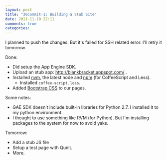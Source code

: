 ```yaml
---
layout: post
title: "30commit-1: Building a Stub Site"
date: 2011-11-10 22:11
comments: true
categories: 
---
```


I planned to push the changes. But it's failed for SSH related error.
I'll retry it tomorrow.

Done:

 * Did setup the App Engine SDK.
 * Upload an stub app: http://blankbracket.appspot.com/ .
 * Installed [nvm](https://github.com/creationix/nvm), the latest node and [npm](http://npmjs.org/) (for CoffeeScript and Less).
   * Installed `coffee-script`, `less`.
 * Added [Bootstrap CSS](https://github.com/twitter/bootstrap) to our pages.

Some notes:

 * GAE SDK doesn't include built-in libraries for Python 2.7. I installed it to my python environment.
 * I thought to use something like RVM (for Python). But I'm installing packages to the system for now to avoid yaks.

Tomorrow:

 * Add a stub JS file
 * Setup a test page with Qunit.
 * More.
